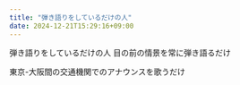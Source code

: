 ```yaml
---
title: "弾き語りをしているだけの人"
date: 2024-12-21T15:29:16+09:00
---
```

弾き語りをしているだけの人
目の前の情景を常に弾き語るだけ

東京-大阪間の交通機関でのアナウンスを歌うだけ

